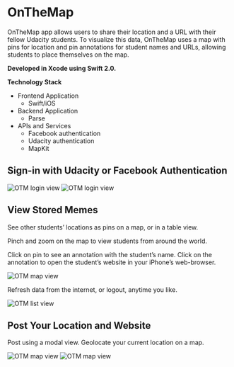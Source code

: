# OnTheMap

OnTheMap app allows users to share their location and a URL with their fellow Udacity students. To visualize this data, OnTheMap uses a map with pins for location and pin annotations for student names and URLs, allowing students to place themselves on the map.

**Developed in Xcode using Swift 2.0.**

**Technology Stack**
* Frontend Application
  * Swift/iOS
* Backend Application
  * Parse
* APIs and Services
  * Facebook authentication
  * Udacity authentication
  * MapKit

## Sign-in with Udacity or Facebook Authentication

![OTM login view](/doc/otm11.png) 
![OTM login view](/doc/otm11-1.png)

## View Stored Memes
See other students’ locations as pins on a map, or in a table view.

Pinch and zoom on the map to view students from around the world.

Click on pin to see an annotation with the student’s name. Click on the annotation to open the student’s website in your iPhone’s web-browser.

![OTM map view](/doc/otm12.png)

Refresh data from the internet, or logout, anytime you like.

![OTM list view](/doc/otm13.png)

## Post Your Location and Website

Post using a modal view. Geolocate your current location on a map.

![OTM map view](/doc/otm14-0.png) 
![OTM map view](/doc/otm14.png)

